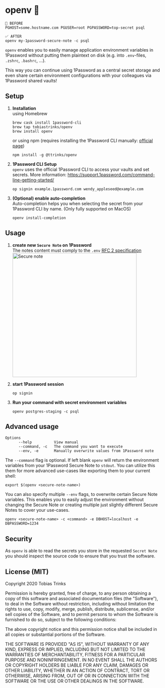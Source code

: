 # openv 🔐

```
🚨 BEFORE
PGHOST=some.hostname.com PGUSER=root PGPASSWORD=top-secret psql

✅ AFTER
openv my-1password-secure-note -c psql
```

`openv` enables you to easily manage application environment variables in 1Password without
putting them plaintext on disk (e.g. into `.env`-files, `.zshrc`, `.bashrc`, ...).

This way you can continue using 1Password as a central secret storage and even
share certain environment configurations with your colleagues via 1Password shared vaults!

## Setup

1. __Installation__ \
     using Homebrew
    ```
    brew cask install 1password-cli
    brew tap tobiastrinks/openv
    brew install openv
    ```
    or using npm (requires installing the 1Password CLI manually: [official page](https://1password.com/de/downloads/command-line/))
    ```
    npm install -g @ttrinks/openv
    ```

2. __1Password CLI Setup__ \
    `openv` uses the official 1Password CLI to access your vaults and set secrets. More
    information: https://support.1password.com/command-line-getting-started/
    ```
    op signin example.1password.com wendy_appleseed@example.com
    ```

3. __(Optional) enable auto-completion__ \
    Auto-completion helps you when selecting the secret from your 1Password CLI by name. (Only fully supported on MacOS)
    ```
   openv install-completion
   ```

## Usage

1. __create new `Secure Note` on 1Password__ \
    The notes content must comply to the `.env` [RFC 2 specification](https://smartmob-rfc.readthedocs.io/en/latest/2-dotenv.html)
    <img src="./docs/sample-secure-note.png" alt="Secure note" width="400"/>

2. __start 1Password session__
    ```
    op signin
    ```

3. __Run your command with secret environment variables__
    ```
   openv postgres-staging -c psql
   ```

## Advanced usage
```
Options
      --help          View manual
      --command, -c   The command you want to execute
      --env, -e       Manually overwrite values from 1Password note
```

The `--command` flag is optional. If left blank `openv` will return the environment variables from your 1Password
Secure Note to `stdout`. You can utilize this them for more advanced use-cases like exporting them to your current shell:
```
export $(openv <secure-note-name>)
```

You can also specify multiple `--env` flags, to overwrite certain Secure Note variables. This enables you to easily
adjust the environment without changing the Secure Note or creating multiple just slightly different Secure Notes
to cover your use-cases.
```
openv <secure-note-name> -c <command> -e DBHOST=localhost -e DBPASSWORD=1234
```

## Security

As `openv` is able to read the secrets you store in the requested
`Secret Note` you should inspect the source code to ensure that you
trust the software.

## License (MIT)

Copyright 2020 Tobias Trinks

Permission is hereby granted, free of charge, to any person obtaining a copy of this software and associated documentation files (the "Software"), to deal in the Software without restriction, including without limitation the rights to use, copy, modify, merge, publish, distribute, sublicense, and/or sell copies of the Software, and to permit persons to whom the Software is furnished to do so, subject to the following conditions:

The above copyright notice and this permission notice shall be included in all copies or substantial portions of the Software.

THE SOFTWARE IS PROVIDED "AS IS", WITHOUT WARRANTY OF ANY KIND, EXPRESS OR IMPLIED, INCLUDING BUT NOT LIMITED TO THE WARRANTIES OF MERCHANTABILITY, FITNESS FOR A PARTICULAR PURPOSE AND NONINFRINGEMENT. IN NO EVENT SHALL THE AUTHORS OR COPYRIGHT HOLDERS BE LIABLE FOR ANY CLAIM, DAMAGES OR OTHER LIABILITY, WHETHER IN AN ACTION OF CONTRACT, TORT OR OTHERWISE, ARISING FROM, OUT OF OR IN CONNECTION WITH THE SOFTWARE OR THE USE OR OTHER DEALINGS IN THE SOFTWARE.
